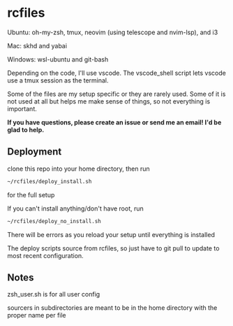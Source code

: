 # rcfiles

Ubuntu: oh-my-zsh, tmux, neovim (using telescope and nvim-lsp), and i3

Mac: skhd and yabai

Windows: wsl-ubuntu and git-bash

Depending on the code, I'll use vscode. The vscode_shell script lets vscode use a tmux session as the terminal.

Some of the files are my setup specific or they are rarely used. Some of it is not used at all
but helps me make sense of things, so not everything is important.

**If you have questions, please create an issue or send me an email! I'd be glad to help.**

## Deployment

clone this repo into your home directory, then run

```bash
~/rcfiles/deploy_install.sh
```
for the full setup

If you can't install anything/don't have root, run
```bash
~/rcfiles/deploy_no_install.sh
```

There will be errors as you reload your setup until everything is installed

The deploy scripts source from rcfiles, so just have to git pull to update to most recent configuration.

## Notes

zsh_user.sh is for all user config

sourcers in subdirectories are meant to be in the home directory with the proper name per file
